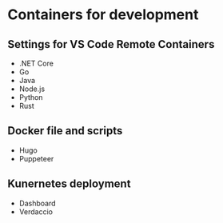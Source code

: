Containers for development
===================================

## Settings for VS Code Remote Containers
- .NET Core
- Go
- Java
- Node.js
- Python
- Rust

## Docker file and scripts
- Hugo
- Puppeteer

## Kunernetes deployment
- Dashboard
- Verdaccio
